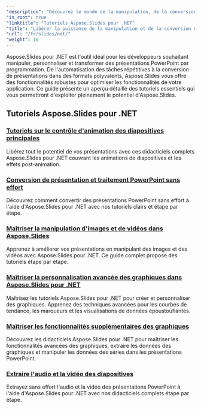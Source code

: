 ```yaml
---
"description": "Découvrez le monde de la manipulation, de la conversion et du traitement de présentations PowerPoint avec les tutoriels Aspose.Slides pour .NET. Apprenez à créer, convertir et améliorer vos présentations pour des résultats percutants."
"is_root": true
"linktitle": "Tutoriels Aspose.Slides pour .NET"
"title": "Libérer la puissance de la manipulation et de la conversion des présentations"
"url": "/fr/slides/net/"
"weight": 10
---
```


Aspose.Slides pour .NET est l'outil idéal pour les développeurs souhaitant manipuler, personnaliser et transformer des présentations PowerPoint par programmation. De l'automatisation des tâches répétitives à la conversion de présentations dans des formats polyvalents, Aspose.Slides vous offre des fonctionnalités robustes pour optimiser les fonctionnalités de votre application. Ce guide présente un aperçu détaillé des tutoriels essentiels qui vous permettront d'exploiter pleinement le potentiel d'Aspose.Slides.

## Tutoriels Aspose.Slides pour .NET
### [Tutoriels sur le contrôle d'animation des diapositives principales](./master-slide-animation-control/)
Libérez tout le potentiel de vos présentations avec ces didacticiels complets Aspose.Slides pour .NET couvrant les animations de diapositives et les effets post-animation.
### [Conversion de présentation et traitement PowerPoint sans effort](./presentation-conversion-guide/)
Découvrez comment convertir des présentations PowerPoint sans effort à l'aide d'Aspose.Slides pour .NET avec nos tutoriels clairs et étape par étape.
### [Maîtriser la manipulation d'images et de vidéos dans Aspose.Slides](./mastering-image-and-video-manipulation/)
Apprenez à améliorer vos présentations en manipulant des images et des vidéos avec Aspose.Slides pour .NET. Ce guide complet propose des tutoriels étape par étape.
### [Maîtriser la personnalisation avancée des graphiques dans Aspose.Slides pour .NET](./master-advanced-chart-customization/)
Maîtrisez les tutoriels Aspose.Slides pour .NET pour créer et personnaliser des graphiques. Apprenez des techniques avancées pour les courbes de tendance, les marqueurs et les visualisations de données époustouflantes.
### [Maîtriser les fonctionnalités supplémentaires des graphiques](./master-additional-chart-features/)
Découvrez les didacticiels Aspose.Slides pour .NET pour maîtriser les fonctionnalités avancées des graphiques, extraire les données des graphiques et manipuler les données des séries dans les présentations PowerPoint.
### [Extraire l'audio et la vidéo des diapositives](./extract-audio-and-video/)
Extrayez sans effort l'audio et la vidéo des présentations PowerPoint à l'aide d'Aspose.Slides pour .NET avec nos didacticiels complets étape par étape.
